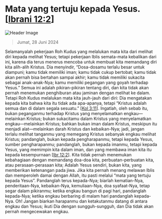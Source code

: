 
# Mata yang tertuju kepada Yesus. [[Ibrani 12:2](http://alkitab.sabda.org/?Ibrani%2012:2)]

![Header Image](https://alkitab.app/slice/sunrise.jpg)

> Jumat, 28 Juni 2024

Selamanyalah pekerjaan Roh Kudus yang melalukan mata kita dari melihat diri kepada melihat Yesus; tetapi pekerjaan Iblis semata-mata kebalikan dari ini, karena dia terus menerus mencoba untuk membuat kita memandang diri kita alih-alih Kristus. Dia menyindir, “Dosa-dosamu terlalu besar untuk diampuni; kamu tidak memiliki iman; kamu tidak cukup bertobat; kamu tidak akan pernah bisa bertahan sampai akhir; kamu tidak memiliki sukacita sebagai anak-anak-Nya; kamu memiliki pegangan yang goyah terhadap Yesus.” Semua ini adalah pikiran-pikiran tentang diri, dan kita tidak akan pernah menemukan penghiburan atau jaminan dengan melihat ke dalam. Tetapi Roh Kudus melalukan mata kita jauh-jauh dari diri: Dia mengatakan kepada kita bahwa kita itu tidak ada apa-apanya, tetapi “Kristus adalah semua dan di dalam segala sesuatu.” [[Kol 3:11](http://alkitab.sabda.org/?Kol%203:11)]. Ingatlah, oleh sebab itu, bukan peganganmu terhadap Kristus yang menyelamatkan engkau—melainkan Kristus; bukan sukacitamu dalam Kristus yang menyelamatkan engkau—melainkan Kristus; bahkan bukan iman dalam Kristus, meskipun itu menjadi alat—melainkan darah Kristus dan kebaikan-Nya; jadi, jangan terlalu melihat tanganmu yang memegang Kristus sebanyak engkau melihat Kristus; pandanglah, bukan kepada pengharapanmu, tetapi kepada Yesus, sumber pengharapanmu; pandanglah, bukan kepada imanmu, tetapi kepada Yesus, yang memimpin kita dalam iman, dan yang membawa iman kita itu kepada kesempurnaan [[Ibr 12:2](http://alkitab.sabda.org/?Ibr%2012:2)]. Kita tidak pernah menemukan kebahagiaan dengan memandang doa-doa kita, perbuatan-perbuatan kita, atau perasaan-perasaan kita; Adalah Yesus sendiri, bukan kita, yang memberikan ketenangan pada jiwa. Jika kita pernah menang melawan Iblis dan memperoleh damai dengan Allah, itu pasti melalui “mata yang tertuju kepada Yesus”. Pandanglah terus kepada-Nya; biarlah kematian-Nya, penderitaan-Nya, kebaikan-Nya, kemuliaan-Nya, doa syafaat-Nya, tetap segar dalam pikiranmu; ketika engkau bangun di pagi hari, pandanglah kepada-Nya; ketika engkau berbaring di malam hari pandanglah kepada-Nya. Oh! Jangan biarkan harapanmu dan ketakutanmu datang di antara engkau dan Yesus; ikuti Dia dengan sungguh-sungguh, dan Dia tidak akan pernah mengecewakan engkau.
    